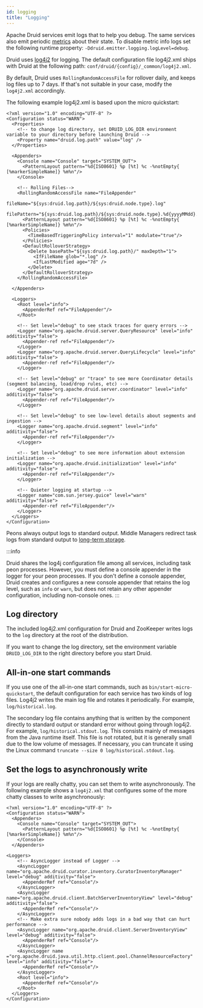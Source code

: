 ```yaml
---
id: logging
title: "Logging"
---
```


<!--
  ~ Licensed to the Apache Software Foundation (ASF) under one
  ~ or more contributor license agreements.  See the NOTICE file
  ~ distributed with this work for additional information
  ~ regarding copyright ownership.  The ASF licenses this file
  ~ to you under the Apache License, Version 2.0 (the
  ~ "License"); you may not use this file except in compliance
  ~ with the License.  You may obtain a copy of the License at
  ~
  ~   http://www.apache.org/licenses/LICENSE-2.0
  ~
  ~ Unless required by applicable law or agreed to in writing,
  ~ software distributed under the License is distributed on an
  ~ "AS IS" BASIS, WITHOUT WARRANTIES OR CONDITIONS OF ANY
  ~ KIND, either express or implied.  See the License for the
  ~ specific language governing permissions and limitations
  ~ under the License.
  -->


Apache Druid services emit logs that to help you debug. 
The same services also emit periodic [metrics](../configuration/index.md#metrics-monitors) about their state.
To disable metric info logs set the following runtime property: `-Ddruid.emitter.logging.logLevel=debug`.

Druid uses [log4j2](http://logging.apache.org/log4j/2.x/) for logging.
The default configuration file log4j2.xml ships with Druid at the following path: `conf/druid/{config}/_common/log4j2.xml`.

By default, Druid uses `RollingRandomAccessFile` for rollover daily, and keeps log files up to 7 days. 
If that's not suitable in your case, modify the `log4j2.xml` accordingly.

The following example log4j2.xml is based upon the micro quickstart:

```
<?xml version="1.0" encoding="UTF-8" ?>
<Configuration status="WARN">
  <Properties>
    <!-- to change log directory, set DRUID_LOG_DIR environment variable to your directory before launching Druid -->
    <Property name="druid.log.path" value="log" />
  </Properties>

  <Appenders>
    <Console name="Console" target="SYSTEM_OUT">
      <PatternLayout pattern="%d{ISO8601} %p [%t] %c -%notEmpty{ [%markerSimpleName]} %m%n"/>
    </Console>

    <!-- Rolling Files-->
    <RollingRandomAccessFile name="FileAppender"
                             fileName="${sys:druid.log.path}/${sys:druid.node.type}.log"
                             filePattern="${sys:druid.log.path}/${sys:druid.node.type}.%d{yyyyMMdd}.log">
      <PatternLayout pattern="%d{ISO8601} %p [%t] %c -%notEmpty{ [%markerSimpleName]} %m%n"/>
      <Policies>
        <TimeBasedTriggeringPolicy interval="1" modulate="true"/>
      </Policies>
      <DefaultRolloverStrategy>
        <Delete basePath="${sys:druid.log.path}/" maxDepth="1">
          <IfFileName glob="*.log" />
          <IfLastModified age="7d" />
        </Delete>
      </DefaultRolloverStrategy>
    </RollingRandomAccessFile>

  </Appenders>

  <Loggers>
    <Root level="info">
      <AppenderRef ref="FileAppender"/>
    </Root>

    <!-- Set level="debug" to see stack traces for query errors -->
    <Logger name="org.apache.druid.server.QueryResource" level="info" additivity="false">
      <Appender-ref ref="FileAppender"/>
    </Logger>
    <Logger name="org.apache.druid.server.QueryLifecycle" level="info" additivity="false">
      <Appender-ref ref="FileAppender"/>
    </Logger>

    <!-- Set level="debug" or "trace" to see more Coordinator details (segment balancing, load/drop rules, etc) -->
    <Logger name="org.apache.druid.server.coordinator" level="info" additivity="false">
      <Appender-ref ref="FileAppender"/>
    </Logger>

    <!-- Set level="debug" to see low-level details about segments and ingestion -->
    <Logger name="org.apache.druid.segment" level="info" additivity="false">
      <Appender-ref ref="FileAppender"/>
    </Logger>

    <!-- Set level="debug" to see more information about extension initialization -->
    <Logger name="org.apache.druid.initialization" level="info" additivity="false">
      <Appender-ref ref="FileAppender"/>
    </Logger>

    <!-- Quieter logging at startup -->
    <Logger name="com.sun.jersey.guice" level="warn" additivity="false">
      <Appender-ref ref="FileAppender"/>
    </Logger>
  </Loggers>
</Configuration>
```

Peons always output logs to standard output. Middle Managers redirect task logs from standard output to
[long-term storage](index.md#log-long-term-storage).

:::info

 Druid shares the log4j configuration file among all services, including task peon processes.
 However, you must define a console appender in the logger for your peon processes.
 If you don't define a console appender, Druid creates and configures a new console appender
 that retains the log level, such as `info` or `warn`, but does not retain any other appender
 configuration, including non-console ones.
:::

## Log directory
The included log4j2.xml configuration for Druid and ZooKeeper writes logs to the `log` directory at the root of the distribution.

If you want to change the log directory, set the environment variable `DRUID_LOG_DIR` to the right directory before you start Druid.

## All-in-one start commands

If you use one of the all-in-one start commands, such as `bin/start-micro-quickstart`, the default configuration for each service has two kinds of log files.
Log4j2 writes the main log file and rotates it periodically.
For example, `log/historical.log`.

The secondary log file contains anything that is written by the component
directly to standard output or standard error without going through log4j2.
For example, `log/historical.stdout.log`.
This consists mainly of messages from the
Java runtime itself.
This file is not rotated, but it is generally small due to the low volume of messages.
If necessary, you can truncate it using the Linux command `truncate --size 0 log/historical.stdout.log`.

## Set the logs to asynchronously write

If your logs are really chatty, you can set them to write asynchronously.
The following example shows a `log4j2.xml` that configures some of the more chatty classes to write asynchronously:

```
<?xml version="1.0" encoding="UTF-8" ?>
<Configuration status="WARN">
  <Appenders>
    <Console name="Console" target="SYSTEM_OUT">
      <PatternLayout pattern="%d{ISO8601} %p [%t] %c -%notEmpty{ [%markerSimpleName]} %m%n"/>
    </Console>
  </Appenders>
  
<Loggers>
    <!-- AsyncLogger instead of Logger -->
    <AsyncLogger name="org.apache.druid.curator.inventory.CuratorInventoryManager" level="debug" additivity="false">
      <AppenderRef ref="Console"/>
    </AsyncLogger>
    <AsyncLogger name="org.apache.druid.client.BatchServerInventoryView" level="debug" additivity="false">
      <AppenderRef ref="Console"/>
    </AsyncLogger>
    <!-- Make extra sure nobody adds logs in a bad way that can hurt performance -->
    <AsyncLogger name="org.apache.druid.client.ServerInventoryView" level="debug" additivity="false">
      <AppenderRef ref="Console"/>
    </AsyncLogger>
    <AsyncLogger name ="org.apache.druid.java.util.http.client.pool.ChannelResourceFactory" level="info" additivity="false">
      <AppenderRef ref="Console"/>
    </AsyncLogger>
    <Root level="info">
      <AppenderRef ref="Console"/>
    </Root>
  </Loggers>
</Configuration>
```
